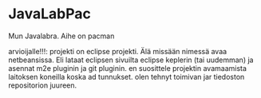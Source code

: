 JavaLabPac
==========

Mun Javalabra. Aihe on pacman

arvioijalle!!!:
projekti on eclipse projekti. Älä missään nimessä avaa netbeansissa. Eli lataat eclipsen sivuilta eclipse keplerin (tai uudemman) ja asennat m2e pluginin ja git pluginin.
en suosittele projektin avamaamista laitoksen koneilla koska ad tunnukset.
olen tehnyt toimivan jar tiedoston repositorion juureen.
